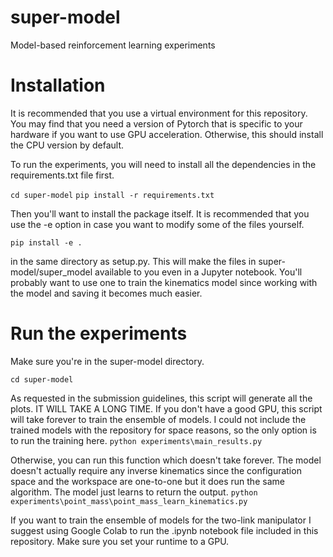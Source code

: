 # super-model
Model-based reinforcement learning experiments


# Installation
It is recommended that you use a virtual environment for this repository. You may find that you need a version of Pytorch that is specific to your hardware if you want to use GPU acceleration. Otherwise, this should install the CPU version by default.

To run the experiments, you will need to install all the dependencies in the requirements.txt file first.

`cd super-model`
`pip install -r requirements.txt`

Then you'll want to install the package itself. It is recommended that you use the -e option in case you want to modify some of the files yourself.

`pip install -e .`

in the same directory as setup.py. This will make the files in super-model/super_model available to you even in a Jupyter notebook. You'll probably want to use one to train the kinematics model since working with the model and saving it becomes much easier.

# Run the experiments
Make sure you're in the super-model directory.

`cd super-model`

As requested in the submission guidelines, this script will generate all the plots. IT WILL TAKE A LONG TIME. If you don't have a good GPU, this script will take forever to train the ensemble of models. I could not include the trained models with the repository for space reasons, so the only option is to run the training here.
`python experiments\main_results.py`

Otherwise, you can run this function which doesn't take forever. The model doesn't actually require any inverse kinematics since the configuration space and the workspace are one-to-one but it does run the same algorithm. The model just learns to return the output.
`python experiments\point_mass\point_mass_learn_kinematics.py`

If you want to train the ensemble of models for the two-link manipulator I suggest using Google Colab to run the .ipynb notebook file included in this repository. Make sure you set your runtime to a GPU.
